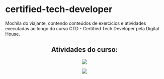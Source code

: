 # certified-tech-developer
Mochila do viajante, contendo conteúdos de exercícios e atividades executadas ao longo do curso CTD - Certified Tech Developer pela Digital House.

<h2 align="center">  
Atividades do curso:
</h2>

<p align="center">
<a href="https://github.com/FernandoBade"><img src="https://github-readme-stats.vercel.app/api?username=FernandoBade&show_icons=true&theme=dracula&show_owner" data-canonical-src="https://img.shields.io/github/followers/FernandoBade?style=social" style="max-width: 100%;"></a>
</p>

<p align="center">
<a href="https://github.com/FernandoBade"><img src="https://github-readme-stats.vercel.app/api/top-langs/?username=FernandoBade&show_icons=true&theme=dracula" data-canonical-src="https://github.com/FernandoBade/github-readme-stats?style=social" style="max-width: 100%;"></a>
</p>
